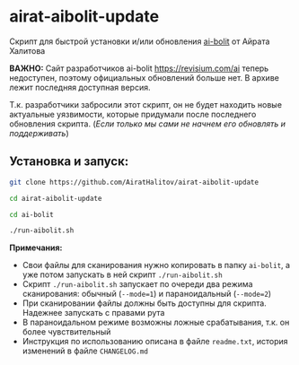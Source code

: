 # airat-aibolit-update
Скрипт для быстрой установки и/или обновления [ai-bolit](https://revisium.com/ai/) от Айрата Халитова

**ВАЖНО:** 
Сайт разработчиков ai-bolit https://revisium.com/ai теперь недоступен, поэтому официальных обновлений больше нет.
В архиве лежит последняя доступная версия.

Т.к. разработчики забросили этот скрипт, он не будет находить новые актуальные уязвимости, которые придумали после последнего обновления скрипта. (_Если только мы сами не начнем его обновлять и поддерживать_)

## Установка и запуск:
```bash
git clone https://github.com/AiratHalitov/airat-aibolit-update

cd airat-aibolit-update

cd ai-bolit

./run-aibolit.sh
```

**Примечания:** 
- Свои файлы для сканирования нужно копировать в папку `ai-bolit`, а уже потом запускать в ней скрипт `./run-aibolit.sh`
- Скрипт `./run-aibolit.sh` запускает по очереди два режима сканирования: обычный (`--mode=1`) и параноидальный (`--mode=2`)
- При сканировании файлы должны быть доступны для скрипта. Надежнее запускать с правами рута
- В параноидальном режиме возможны ложные срабатывания, т.к. он более чувствительный
- Инструкция по использованию описана в файле `readme.txt`, история изменений в файле `CHANGELOG.md`
